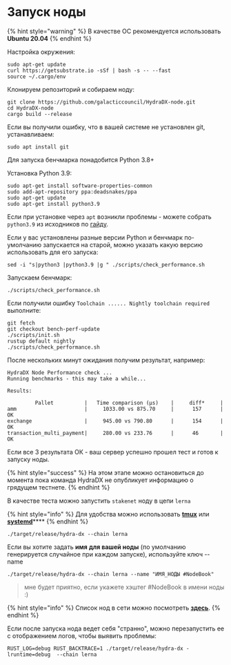 # Запуск ноды

{% hint style="warning" %}
В качестве ОС рекомендуется использовать **Ubuntu 20.04**
{% endhint %}

Настройка окружения:

```
sudo apt-get update
curl https://getsubstrate.io -sSf | bash -s -- --fast 
source ~/.cargo/env
```

Клонируем репозиторий и собираем ноду:

```text
git clone https://github.com/galacticcouncil/HydraDX-node.git
cd HydraDX-node
cargo build --release
```

Если вы получили ошибку, что в вашей системе не установлен git, устанавливаем:

```text
sudo apt install git
```

Для запуска бенчмарка понадобится Python 3.8+

Установка Python 3.9:

```text
sudo apt-get install software-properties-common
sudo add-apt-repository ppa:deadsnakes/ppa
sudo apt-get update
sudo apt-get install python3.9
```

Если при установке через `apt` возникли проблемы - можете собрать `python3.9` из исходников по [гайду](https://linuxize.com/post/how-to-install-python-3-9-on-ubuntu-20-04/#installing-python-39-on-ubuntu-from-source).

Если у вас установлены разные версии Python и бенчмарк по-умолчанию запускается на старой, можно указать какую версию использовать для его запуска:

```text
sed -i "s|python3 |python3.9 |g " ./scripts/check_performance.sh
```

Запускаем бенчмарк:

```text
./scripts/check_performance.sh
```

Если получили ошибку `Toolchain ...... Nightly toolchain required` выполните:

```text
git fetch
git checkout bench-perf-update
./scripts/init.sh
rustup default nightly
./scripts/check_performance.sh
```

После нескольких минут ожидания получим результат, например:

```text
HydraDX Node Performance check ... 
Running benchmarks - this may take a while...

Results:

         Pallet          |   Time comparison (µs)    |     diff*     |
amm                      |     1033.00 vs 875.70     |      157      |     OK    
exchange                 |     945.00 vs 790.80      |      154      |     OK    
transaction_multi_payment|     280.00 vs 233.76      |      46       |     OK
```

Если все 3 результата ОК - ваш сервер успешно прошел тест и готов к запуску ноды.

{% hint style="success" %}
На этом этапе можно остановиться до момента пока команда HydraDX не опубликует информацию о грядущем тестнете.
{% endhint %}

В качестве теста можно запустить `stakenet` ноду в цепи `lerna`

{% hint style="info" %}
Для удобства можно использовать [**tmux**](tmux.md) или [**systemd**](ispolzovanie-systemd.md)\*\*\*\*
{% endhint %}

```text
./target/release/hydra-dx --chain lerna
```

Если вы хотите задать **имя** **для вашей ноды** \(по умолчанию генерируется случайное при каждом запуске\), используйте ключ --name

```text
./target/release/hydra-dx --chain lerna --name "ИМЯ_НОДЫ #NodeBook"
```

> мне будет приятно, если укажете хэштег \#NodeBook в имени ноды :\)

{% hint style="info" %}
Список нод в сети можно посмотреть [**здесь**](https://telemetry.polkadot.io/#list/HydraDX%20Snakenet).
{% endhint %}

Если после запуска нода ведет себя "странно", можно перезапустить ее с отображением логов, чтобы выявить проблемы:

```text
RUST_LOG=debug RUST_BACKTRACE=1 ./target/release/hydra-dx -lruntime=debug  --chain lerna
```

